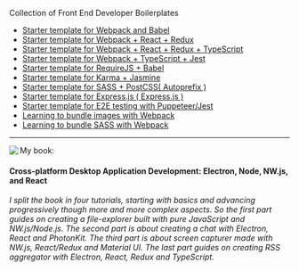 Collection of Front End Developer Boilerplates

* [Starter template for Webpack and Babel](./webpack-babel)
* [Starter template for Webpack + React + Redux](./react-redux)
* [Starter template for Webpack + React + Redux + TypeScript](./react-redux-typescript)
* [Starter template for Webpack + TypeScript + Jest](./webpack-typescript)
* [Starter template for RequireJS + Babel](./babel-requirejs)
* [Starter template for Karma + Jasmine](./jasmine-karma)
* [Starter template for SASS + PostCSS( Autoprefix )](./postcss)
* [Starter template for Express.js ( Express.js )](./express)
* [Starter template for E2E testing with Puppeteer/Jest](./puppeteer-jest)
* [Learning to bundle images with Webpack](./webpack-images)
* [Learning to bundle SASS with Webpack](./webpack-sass)

<hr />
<a href="https://www.packtpub.com/web-development/cross-platform-desktop-application-development-electron-node-nwjs-and-react"><img align="left" src="book-cover.png"></a>
My book:
<h4>Cross-platform Desktop Application Development: Electron, Node, NW.js, and React</h4>
<p><i>I split the book in four tutorials, starting with basics and advancing progressively though more and more complex aspects. So the first part guides on creating a file-explorer built with pure JavaScript and NW.js/Node.js. The second part is about creating a chat with Electron, React and PhotonKit. The third part is about screen capturer made with NW.js, React/Redux and Material UI. The last part guides on creating RSS aggregator with Electron, React, Redux and TypeScript. </i></p>